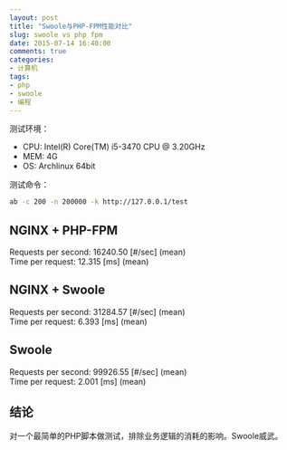 ```yaml
---
layout: post
title: "Swoole与PHP-FPM性能对比"
slug: swoole vs php fpm
date: 2015-07-14 16:40:00
comments: true
categories:
- 计算机
tags:
- php
- swoole
- 编程
---
```


测试环境：

  - CPU: Intel(R) Core(TM) i5-3470 CPU @ 3.20GHz
  - MEM: 4G
  - OS:  Archlinux 64bit

测试命令：

```bash
ab -c 200 -n 200000 -k http://127.0.0.1/test
```

## NGINX + PHP-FPM

Requests per second:    16240.50 [#/sec] (mean)  
Time per request:       12.315 [ms] (mean)

## NGINX + Swoole

Requests per second:    31284.57 [#/sec] (mean)  
Time per request:       6.393 [ms] (mean)

## Swoole

Requests per second:    99926.55 [#/sec] (mean)  
Time per request:       2.001 [ms] (mean)

## 结论

对一个最简单的PHP脚本做测试，排除业务逻辑的消耗的影响。Swoole威武。
